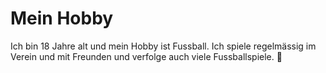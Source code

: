 # Mein Hobby

Ich bin 18 Jahre alt und mein Hobby ist Fussball.
Ich spiele regelmässig im Verein und mit Freunden und verfolge auch viele Fussballspiele. 🦾